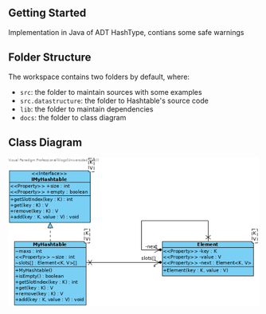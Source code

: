 ## Getting Started

Implementation in Java of ADT HashType, contians some safe warnings

## Folder Structure

The workspace contains two folders by default, where:

- `src`: the folder to maintain sources with some examples
- `src.datastructure`: the folder to Hashtable's source code
- `lib`: the folder to maintain dependencies
- `docs`: the folder to class diagram

## Class Diagram

<img src="doc/Class_Diagram.png" width = 600>
